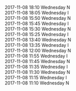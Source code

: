2017-11-08 18:10 Wednesday  N  
2017-11-08 18:05 Wednesday  I  
2017-11-08 15:50 Wednesday  N  
2017-11-08 15:45 Wednesday  I  
2017-11-08 15:30 Wednesday  N  
2017-11-08 15:25 Wednesday  I  
2017-11-08 13:40 Wednesday  N  
2017-11-08 13:35 Wednesday  I  
2017-11-08 12:00 Wednesday  N  
2017-11-08 11:55 Wednesday  I  
2017-11-08 11:45 Wednesday  N  
2017-11-08 11:35 Wednesday  I  
2017-11-08 11:30 Wednesday  N  
2017-11-08 11:15 Wednesday  I  
2017-11-08 11:10 Wednesday  N  
